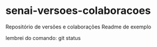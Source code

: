 # senai-versoes-colaboracoes
Repositório de versões e colaborações
Readme de exemplo

lembrei do comando: git status